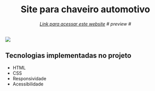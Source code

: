 <h1 align="center"> Site para chaveiro automotivo </h1>
<h6 align="center"><a href="https://kevynsrocha.github.io/chaveiro-automotivo/">Link para acessar este website</a> # preview #</h6>

<div>
  <img src="https://user-images.githubusercontent.com/71854074/159138405-4d8af2a5-9934-44c5-bce5-ca871571efa5.jpg"/>
</div>

## Tecnologias implementadas no projeto

<ul> 
  <li>HTML</li>
  <li>CSS</li>
  <li>Responsividade</li>
  <li>Acessibilidade</li>
</ul>

